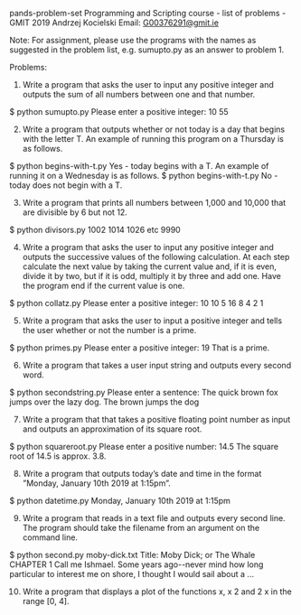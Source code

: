 pands-problem-set
Programming and Scripting course - list of problems - GMIT 2019
Andrzej Kocielski
Email: G00376291@gmit.ie

Note: For assignment, please use the programs with the names as suggested in the problem list, e.g. sumupto.py as an answer to problem 1.

Problems:
1. Write a program that asks the user to input any positive integer and outputs the sum of all numbers between one and that number.

$ python sumupto.py
Please enter a positive integer: 10
55

2. Write a program that outputs whether or not today is a day that begins with the letter T. An example of running this program on a Thursday is as follows.

$ python begins-with-t.py
Yes - today begins with a T.
An example of running it on a Wednesday is as follows.
$ python begins-with-t.py
No - today does not begin with a T.

3. Write a program that prints all numbers between 1,000 and 10,000 that are divisible by 6 but not 12.

$ python divisors.py
1002
1014
1026
etc
9990

4. Write a program that asks the user to input any positive integer and outputs the successive values of the following calculation. At each step calculate the next value by taking the current value and, if it is even, divide it by two, but if it is odd, multiply it by three and add one. Have the program end if the current value is one.

$ python collatz.py
Please enter a positive integer: 10
10 5 16 8 4 2 1

5. Write a program that asks the user to input a positive integer and tells the user whether or not the number is a prime.

$ python primes.py
Please enter a positive integer: 19
That is a prime.

6. Write a program that takes a user input string and outputs every second word.

$ python secondstring.py
Please enter a sentence: The quick brown fox jumps over the lazy dog.
The brown jumps the dog

7. Write a program that that takes a positive floating point number as input and outputs an approximation of its square root.

$ python squareroot.py
Please enter a positive number: 14.5
The square root of 14.5 is approx. 3.8.

8. Write a program that outputs today’s date and time in the format ”Monday, January 10th 2019 at 1:15pm”.

$ python datetime.py
Monday, January 10th 2019 at 1:15pm

9. Write a program that reads in a text file and outputs every second line. The program should take the filename from an argument on the command line.

$ python second.py moby-dick.txt
Title: Moby Dick; or The Whale
CHAPTER 1
Call me Ishmael. Some years ago--never mind how long
particular to interest me on shore, I thought I would sail about a
...

10. Write a program that displays a plot of the functions x, x 2 and 2 x in the range [0, 4].
